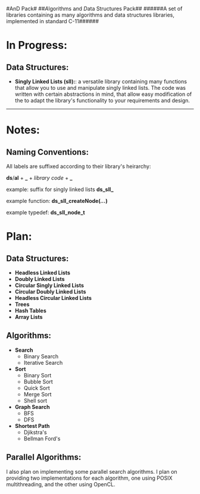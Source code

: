 #AnD Pack#
##*A*lgorithms a*n*d *D*ata Structures Pack##
######A set of libraries containing as many algorithms and data structures libraries, implemented in standard C-11######

In Progress:
============
Data Structures:
----------------
- **Singly Linked Lists (sll):**:
a versatile library containing many functions that allow you to use and manipulate
singly linked lists. The code was written with certain abstractions in mind,
that allow easy modification of the to adapt the library's functionality 
to your requirements and design.


------------------------------


Notes:
======
Naming Conventions:
-------------------
All labels are suffixed according to their library's heirarchy:

**ds**/**al** + **_** + *library code* + **_**

example: suffix for singly linked lists **ds_sll_**

example function: **ds_sll_createNode(*...*)**

example typedef: **ds_sll_node_t**
 
Plan:
=====
Data Structures:
----------------
- **Headless Linked Lists**
- **Doubly Linked Lists**
- **Circular Singly Linked Lists**
- **Circular Doubly Linked Lists**
- **Headless Circular Linked Lists**
- **Trees**
- **Hash Tables**
- **Array Lists**

Algorithms:
-----------
- **Search**
  - Binary Search
  - Iterative Search
- **Sort**
  - Binary Sort
  - Bubble Sort
  - Quick Sort
  - Merge Sort
  - Shell sort
- **Graph Search**
  - BFS
  - DFS
- **Shortest Path**
  - Djikstra's
  - Bellman Ford's

Parallel Algorithms:
--------------------
I also plan on implementing some parallel search algorithms.
I plan on providing two implementations for each algorithm,
one using POSIX multithreading, and the other using OpenCL.